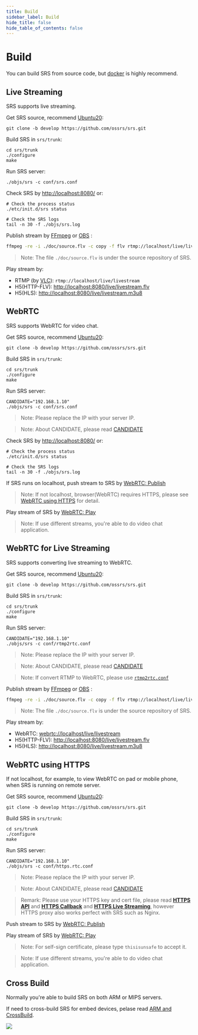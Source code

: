 ```yaml
---
title: Build
sidebar_label: Build
hide_title: false
hide_table_of_contents: false
---
```


# Build

You can build SRS from source code, but [docker](./getting-started.md) is highly recommend.

## Live Streaming

SRS supports live streaming.

Get SRS source, recommend [Ubuntu20](./install.md):

```
git clone -b develop https://github.com/ossrs/srs.git
```

Build SRS in `srs/trunk`:

```
cd srs/trunk
./configure
make
```

Run SRS server:

```
./objs/srs -c conf/srs.conf
```

Check SRS by [http://localhost:8080/](http://localhost:8080/) or:

```
# Check the process status
./etc/init.d/srs status

# Check the SRS logs
tail -n 30 -f ./objs/srs.log
```

Publish stream by [FFmpeg](https://ffmpeg.org/download.html) or [OBS](https://obsproject.com/download) :

```bash
ffmpeg -re -i ./doc/source.flv -c copy -f flv rtmp://localhost/live/livestream
```

> Note: The file `./doc/source.flv` is under the source repository of SRS.

Play stream by:

* RTMP (by [VLC](https://www.videolan.org/)): `rtmp://localhost/live/livestream`
* H5(HTTP-FLV): [http://localhost:8080/live/livestream.flv](http://localhost:8080/players/srs_player.html?autostart=true&stream=livestream.flv&port=8080&schema=http)
* H5(HLS): [http://localhost:8080/live/livestream.m3u8](http://localhost:8080/players/srs_player.html?autostart=true&stream=livestream.m3u8&port=8080&schema=http)

## WebRTC

SRS supports WebRTC for video chat.

Get SRS source, recommend [Ubuntu20](./install.md):

```
git clone -b develop https://github.com/ossrs/srs.git
```

Build SRS in `srs/trunk`:

```
cd srs/trunk
./configure
make
```

Run SRS server:

```
CANDIDATE="192.168.1.10"
./objs/srs -c conf/srs.conf
```

> Note: Please replace the IP with your server IP.

> Note: About CANDIDATE, please read [CANDIDATE](./webrtc.md#config-candidate)

Check SRS by [http://localhost:8080/](http://localhost:8080/) or:

```
# Check the process status
./etc/init.d/srs status

# Check the SRS logs
tail -n 30 -f ./objs/srs.log
```

If SRS runs on localhost, push stream to SRS by [WebRTC: Publish](http://localhost:8080/players/rtc_publisher.html?autostart=true&stream=livestream&port=8080&schema=http)

> Note: If not localhost, browser(WebRTC) requires HTTPS, please see [WebRTC using HTTPS](./getting-started.md#webrtc-using-https) for detail.

Play stream of SRS by [WebRTC: Play](http://localhost:8080/players/rtc_player.html?autostart=true&stream=livestream&port=8080&schema=http)

> Note: If use different streams, you're able to do video chat application.

## WebRTC for Live Streaming

SRS supports converting live streaming to WebRTC.

Get SRS source, recommend [Ubuntu20](./install.md):

```
git clone -b develop https://github.com/ossrs/srs.git
```

Build SRS in `srs/trunk`:

```
cd srs/trunk
./configure
make
```

Run SRS server:

```
CANDIDATE="192.168.1.10"
./objs/srs -c conf/rtmp2rtc.conf
```

> Note: Please replace the IP with your server IP.

> Note: About CANDIDATE, please read [CANDIDATE](./webrtc.md#config-candidate)

> Note: If convert RTMP to WebRTC, please use [`rtmp2rtc.conf`](https://github.com/ossrs/srs/issues/2728#rtmp2rtc-cn-guide)

Publish stream by [FFmpeg](https://ffmpeg.org/download.html) or [OBS](https://obsproject.com/download) :

```bash
ffmpeg -re -i ./doc/source.flv -c copy -f flv rtmp://localhost/live/livestream
```

> Note: The file `./doc/source.flv` is under the source repository of SRS.

Play stream by:

* WebRTC: [webrtc://localhost/live/livestream](http://localhost:8080/players/rtc_player.html?autostart=true&stream=livestream&port=8080&schema=http)
* H5(HTTP-FLV): [http://localhost:8080/live/livestream.flv](http://localhost:8080/players/srs_player.html?autostart=true&stream=livestream.flv&port=8080&schema=http)
* H5(HLS): [http://localhost:8080/live/livestream.m3u8](http://localhost:8080/players/srs_player.html?autostart=true&stream=livestream.m3u8&port=8080&schema=http)

## WebRTC using HTTPS

If not localhost, for example, to view WebRTC on pad or mobile phone, when SRS is running on remote server.

Get SRS source, recommend [Ubuntu20](./install.md):

```
git clone -b develop https://github.com/ossrs/srs.git
```

Build SRS in `srs/trunk`:

```
cd srs/trunk
./configure
make
```

Run SRS server:

```
CANDIDATE="192.168.1.10"
./objs/srs -c conf/https.rtc.conf
``` 

> Note: Please replace the IP with your server IP.

> Note: About CANDIDATE, please read [CANDIDATE](./webrtc.md#config-candidate)

> Remark: Please use your HTTPS key and cert file, please read
> **[HTTPS API](./http-api.md#https-api)**
> and **[HTTPS Callback](./http-callback.md#https-callback)**
> and **[HTTPS Live Streaming](./delivery-http-flv.md#https-flv-live-stream)**,
> however HTTPS proxy also works perfect with SRS such as Nginx.

Push stream to SRS by [WebRTC: Publish](https://192.168.3.82:8088/players/rtc_publisher.html?autostart=true&stream=livestream&api=1990&schema=https)

Play stream of SRS by [WebRTC: Play](https://192.168.3.82:8088/players/rtc_player.html?autostart=true&stream=livestream&api=1990&schema=https)

> Note: For self-sign certificate, please type `thisisunsafe` to accept it.

> Note: If use different streams, you're able to do video chat application.

## Cross Build

Normally you're able to build SRS on both ARM or MIPS servers.

If need to cross-build SRS for embed devices, pelase read [ARM and CrossBuild](./arm.md).

![](https://ossrs.net/gif/v1/sls.gif?site=ossrs.io&path=/lts/doc/en/v6/getting-started-build)


